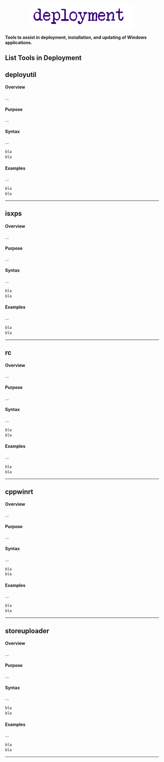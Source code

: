 <div align="center">
  <img src="img/deployment.png" alt="deployment" />
</div>

**Tools to assist in deployment, installation, and updating of Windows applications.**

## List Tools in Deployment
<div id="DeployUtil.exe"><h2>deployutil</h2></div>

<h4>Overview</h4>

...

<h4>Purpose</h4>

...

<h4>Syntax</h4>

...

```bash
bla
bla
```
<h4>Examples</h4>

...

```bash
bla
bla
```

<hr>

<div id="isxps.exe"><h2>isxps</h2></div>

<h4>Overview</h4>

...

<h4>Purpose</h4>

...

<h4>Syntax</h4>

...

```bash
bla
bla
```
<h4>Examples</h4>

...

```bash
bla
bla
```

<hr>

<div id="rc.exe"><h2>rc</h2></div>

<h4>Overview</h4>

...

<h4>Purpose</h4>

...

<h4>Syntax</h4>

...

```bash
bla
bla
```
<h4>Examples</h4>

...

```bash
bla
bla
```

<hr>

<div id="cppwinrt.exe"><h2>cppwinrt</h2></div>

<h4>Overview</h4>

...

<h4>Purpose</h4>

...

<h4>Syntax</h4>

...

```bash
bla
bla
```
<h4>Examples</h4>

...

```bash
bla
bla
```

<hr>

<div id="StoreUploader.exe"><h2>storeuploader</h2></div>

<h4>Overview</h4>

...

<h4>Purpose</h4>

...

<h4>Syntax</h4>

...

```bash
bla
bla
```
<h4>Examples</h4>

...

```bash
bla
bla
```

<hr>


